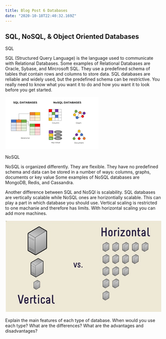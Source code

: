 ```yaml
---
title: Blog Post 6 Databases
date: "2020-10-18T22:40:32.169Z"
---
```


<h2>SQL, NoSQL, & Object Oriented Databases</h2>

SQL

SQL (Structured Query Language) is the language used to communicate with Relational Databases. Some examples of Relational Databases are Oracle, Sybase, and Mircrosoft SQL. They use a predefined schema of tables that contain rows and columns to store data. SQL databases are reliable and widely used, but the predefined schema can be restrictive. You really need to know what you want it to do and how you want it to look before you get started.

<img src="databases.png" alt="database"/>

NoSQL

NoSQL is organized differently. They are flexible. They have no predefined schema and data can be stored in a number of ways: columns, graphs, documents or key value Some examples of NoSQL databases are MongoDB, Redis, and Cassandra. 

Another difference between SQL and NoSQl is scalability. SQL databases are vertically scalable while NoSQL ones are horizontially scalable. This can play a part in which database you should use. Vertical scaling is restricted to one machanie and therefore has limits. With horizontal scaling you can add more machines. 

<img src="scaling.jpg" alt="database"/>

Explain the main features of each type of database.
When would you use each type?
What are the differences?
What are the advantages and disadvantages?


